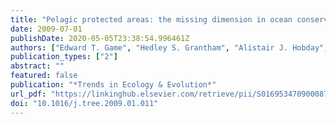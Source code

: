 ```yaml
---
title: "Pelagic protected areas: the missing dimension in ocean conservation"
date: 2009-07-01
publishDate: 2020-05-05T23:38:54.996461Z
authors: ["Edward T. Game", "Hedley S. Grantham", "Alistair J. Hobday", "Robert L. Pressey", "Amanda T. Lombard", "Lynnath E. Beckley", "Kristina Gjerde", "Rodrigo Bustamante", "Hugh P. Possingham", "Anthony J. Richardson"]
publication_types: ["2"]
abstract: ""
featured: false
publication: "*Trends in Ecology & Evolution*"
url_pdf: "https://linkinghub.elsevier.com/retrieve/pii/S0169534709000871"
doi: "10.1016/j.tree.2009.01.011"
---
```


